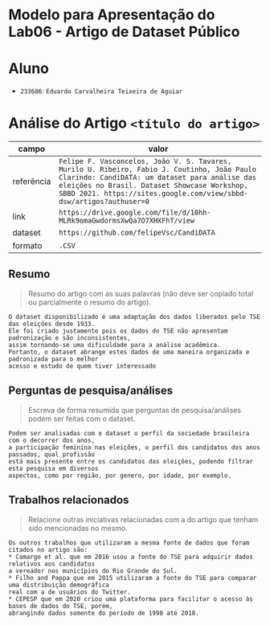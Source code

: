 # Modelo para Apresentação do Lab06 - Artigo de Dataset Público

# Aluno
* `233686`: `Eduardo Carvalheira Teixeira de Aguiar`

# Análise do Artigo `<título do artigo>`

| campo | valor |
|------------|----------------------------------------|
| referência | `Felipe F. Vasconcelos, João V. S. Tavares, Murilo U. Ribeiro, Fabio J. Coutinho, João Paulo Clarindo: CandiDATA: um dataset para análise das eleições no Brasil. Dataset Showcase Workshop, SBBD 2021. https://sites.google.com/view/sbbd-dsw/artigos?authuser=0` |
| link       | `https://drive.google.com/file/d/10hh-MLRk9omaGwdormsXwQa7O7XHXFhT/view` |
| dataset | `https://github.com/felipeVsc/CandiDATA` |
| formato | `.CSV` |

## Resumo

> Resumo do artigo com as suas palavras (não deve ser copiado total ou parcialmente o resumo do artigo).
~~~
O dataset disponibilizado é uma adaptação dos dados liberados pelo TSE das eleições desde 1933.
Ele foi criado justamente pois os dados do TSE não apresentam padronização e são inconsistentes,
assim tornando-se uma dificuldade para a análise acadêmica.
Portanto, o dataset abrange estes dados de uma maneira organizada e padronizada para o melhor
acesso e estudo de quem tiver interessado 
~~~

## Perguntas de pesquisa/análises

> Escreva de forma resumida que perguntas de pesquisa/análises podem ser feitas com o dataset.
~~~
Podem ser analisadas com o dataset o perfil da sociedade brasileira com o decorrer dos anos, 
a participação feminina nas eleições, o perfil dos candidatos dos anos passados, qual profissão
está mais presente entre os candidatos das eleições, podendo filtrar esta pesquisa em diversos
aspectos, como por região, por genero, por idade, por exemplo.
~~~

## Trabalhos relacionados

> Relacione outras iniciativas relacionadas com a do artigo que tenham sido mencionadas no mesmo.
~~~
Os outros trabalhos que utilizaram a mesma fonte de dados que foram citados no artigo são:
* Camargo et al. que em 2016 usou a fonte do TSE para adquirir dados relativos aos candidatos
a vereador nos municípios do Rio Grande do Sul.
* Filho and Pappa que em 2015 utilizaram a fonte do TSE para comparar uma distribuição demográfica
real com a de usuários do Twitter.
* CEPESP que em 2020 criou uma plataforma para facilitar o acesso às bases de dados do TSE, porém,
abrangindo dados somente do período de 1998 até 2018.
~~~
